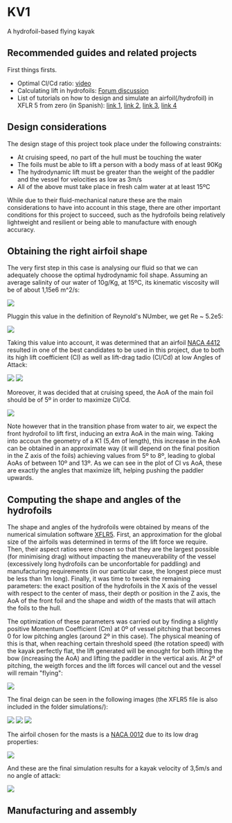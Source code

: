 # KV1
A hydrofoil-based flying kayak 

## Recommended guides and related projects

First things firsts. 

- Optimal Cl/Cd ratio: [video](https://www.youtube.com/watch?v=RyCcKV8puSE)
- Calculating lift in hydrofoils: [Forum discussion](https://www.boatdesign.net/threads/calculating-lift-bernoulli-forces-on-hydrofoil-for-windsurfing-board.60062/)
- List of tutorials on how to design and simulate an airfoil(/hydrofoil) in XFLR 5 from zero (in Spanish): [link 1](https://www.youtube.com/watch?v=bGubYDDyFB4), [link 2](https://www.youtube.com/watch?v=IUO3XJQxrvs), [link 3](https://www.youtube.com/watch?v=fuJba9P9ncE), [link 4](https://www.youtube.com/watch?v=owMY_eJGt3o)

## Design considerations

The design stage of this project took place under the following constraints:

- At cruising speed, no part of the hull must be touching the water
- The foils must be able to lift a person with a body mass of at least 90Kg
- The hydrodynamic lift must be greater than the weight of the paddler and the vessel for velocities as low as 3m/s
- All of the above must take place in fresh calm water at at least 15ºC

While due to their fluid-mechanical nature these are the main considerations to have into account in this stage, there are other important conditions for this project to succeed, such as the hydrofoils being relatively lightweight and resilient or being able to manufacture with enough accuracy.

## Obtaining the right airfoil shape

The very first step in this case is analysing our fluid so that we can adequately choose the optimal hydrodynamic foil shape. Assuming an average salinity of our water of 10g/Kg, at 15ºC, its kinematic viscosity will be of about 1,15e6 m^2/s: 

![](/images/kine.jpg)

Pluggin this value in the definition of Reynold's NUmber, we get Re ~ 5.2e5:

![](/images/reynolds.jpg)

Taking this value into account, it was determined that an airfoil [NACA 4412](http://airfoiltools.com/airfoil/details?airfoil=naca4412-il) resulted in one of the best candidates to be used in this project, due to both its high lift coefficient (Cl) as well as lift-drag tadio (Cl/Cd) at low Angles of Attack:

![](/images/cl_a.jpg)
![](/images/cd_a.jpg)

Moreover, it was decided that at cruising speed, the AoA of the main foil should be of 5º in order to maximize Cl/Cd. 

![](/images/ld_a.jpg)

Note however that in the transition phase from water to air, we expect the front hydrofoil to lift first, inducing an extra AoA in the main wing. Taking into accoun the geometry of a K1 (5,4m of length), this increase in the AoA can be obtained in an approximate way (it will depend on the final position in the Z axis of the foils) achieving values from 5º to 8º, leading to global AoAs of between 10º and 13º. As we can see in the plot of Cl vs AoA, these are exactly the angles that maximize lift, helping pushing the paddler upwards.

## Computing the shape and angles of the hydrofoils

The shape and angles of the hydrofoils were obtained by means of the numerical simulation software [XFLR5](https://sourceforge.net/projects/xflr5/files/). First, an approximation for the global size of the airfoils was determined in terms of the lift force we require. Then, their aspect ratios were chosen so that they are the largest possible (for minimising drag) without impacting the maneuverability of the vessel (excessively long hydrofoils can be unconfortable for paddling) and manufacturing requirements (in our particular case, the longest piece must be less than 1m long). Finally, it was time to tweek the remaining parameters: the exact position of the hydrofoils in the X axis of the vessel with respect to the center of mass, their depth or position in the Z axis, the AoA of the front foil and the shape and width of the masts that will attach the foils to the hull.

The optimization of these parameters was carried out by finding a slightly positive Momentum Coefficient (Cm) at 0º of vessel pitching that becomes 0 for low pitching angles (around 2º in this case). The physical meaning of this is that, when reaching certain threshold speed (the rotation speed) with the kayak perfectly flat, the lift generated will be enought for both lifting the bow (increasing the AoA) and lifting the paddler in the vertical axis. At 2º of pitching, the weigth forces and the lift forces will cancel out and the vessel will remain "flying":

![](/images/Resultados.png)

The final deign can be seen in the following images (the XFLR5 file is also included in the folder simulations/):

![](/images/xflr_delante.jpg)
![](/images/xflr_detras.jpg)
![](/images/xflr_general.jpg)

The airfoil chosen for the masts is a [NACA 0012](http://airfoiltools.com/airfoil/details?airfoil=n0012-il) due to its low drag properties:

![](/images/xflr_mastil.jpg)

And these are the final simulation results for a kayak velocity of 3,5m/s and no angle of attack:

![](/images/Resultados3D.png)

## Manufacturing and assembly